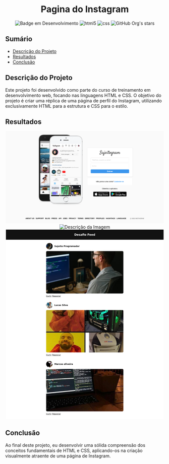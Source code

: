 <h1 align="center"> Pagina do Instagram </h1>

<div align="center">

![Badge em Desenvolvimento](http://img.shields.io/static/v1?label=STATUS&message=EM%20DESENVOLVIMENTO&color=GREEN&style=for-the-badge)
![html5](https://img.shields.io/badge/HTML5-E34F26?style=for-the-badge&logo=html5&logoColor=white)
![css](https://img.shields.io/badge/CSS3-1572B6?style=for-the-badge&logo=css3&logoColor=white)
![GitHub Org's stars](https://img.shields.io/github/stars/and3510?style=social)

</div>

## Sumário

* [Descrição do Projeto](#descrição-do-projeto)
* [Resultados](#Resultados)
* [Conclusão](#conclusão)


## Descrição do Projeto

Este projeto foi desenvolvido como parte do curso de treinamento em desenvolvimento web, focando nas linguagens HTML e CSS. O objetivo do projeto é criar uma réplica de uma página de perfil do Instagram, utilizando exclusivamente HTML para a estrutura e CSS para o estilo.


## Resultados

<div align="center">

<img src="./images/Screenshot 2024-08-22 at 19-38-28 Sujeitogram - Sua rede social.png" alt="Descrição da Imagem" width="500">

<img src="./images/Screenshot 2024-08-22 at 19-38-41 Faça seu cadastro - Sujeitogram.png" alt="Descrição da Imagem" width="500">

<img src="./images/Screenshot 2024-08-22 at 19-59-10 Desafio Feed.png" alt="Descrição da Imagem" width="500">


</div>


## Conclusão

Ao final deste projeto, eu desenvolvir uma sólida compreensão dos conceitos fundamentais de HTML e CSS, aplicando-os na criação visualmente atraente de uma página de Instagram.
